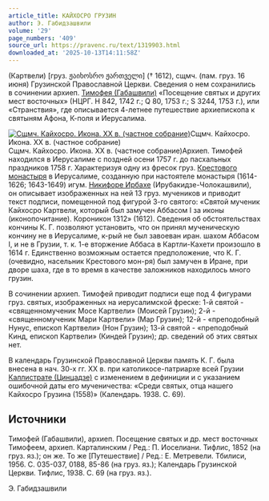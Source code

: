 ```yaml
---
article_title: КАЙХОСРО ГРУЗИН
author: Э. Габидзашвили
volume: '29'
page_numbers: '409'
source_url: https://pravenc.ru/text/1319903.html
downloaded_at: '2025-10-13T14:11:58Z'
---
```


(Картвели) [груз. ჟაიხოსრო ჟართველი] († 1612), сщмч. (пам. груз. 16 июня) Грузинской Православной Церкви. Сведения о нем сохранились в сочинении архиеп. [Тимофея (Габашвили)](<https://pravenc.ru/text/Тимофея (Габашвили).html>) «Посещение святых и других мест восточных» (НЦРГ. H 842, 1742 г.; Q 80, 1753 г.; S 3244, 1753 г.), или «Странствия», где описывается 4-летнее путешествие архиепископа к святыням Афона, К-поля и Иерусалима.

[![Сщмч. Кайхосро. Икона. ХХ в. (частное собрание)](https://pravenc.ru/data/2012/09/11/1233265549/i200.jpg "Кликните для увеличения картинки")](https://pravenc.ru/data/2012/09/11/1233265549/i400.jpg)Сщмч. Кайхосро. Икона. ХХ в. (частное собрание)  
Сщмч. Кайхосро. Икона. ХХ в. (частное собрание)Архиеп. Тимофей находился в Иерусалиме с поздней осени 1757 г. до пасхальных праздников 1758 г. Характеризуя одну из фресок груз. [Крестового монастыря](<https://pravenc.ru/text/Крестового монастыря.html>) в Иерусалиме, созданную при настоятеле монастыря (1614-1626; 1643-1649) игум. [Никифоре Ирбахе](<https://pravenc.ru/text/Никифоре Ирбахе.html>) (Ирубакидзе-Чолокашвили), он описывает изображенных на ней 13 груз. мучеников и приводит текст подписи, помещенной под фигурой 3-го святого: «Святой мученик Кайхосро Картвели, который был замучен Аббасом I за иконы (иконопочитание). Короникон 1312» (1612). Сведения об обстоятельствах кончины К. Г. позволяют установить, что он принял мученическую кончину не в Иерусалиме, к-рый не был завоеван иран. шахом Аббасом I, и не в Грузии, т. к. 1-е вторжение Аббаса в Картли-Кахети произошло в 1614 г. Единственно возможным остается предположение, что К. Г. (очевидно, насельник Крестового мон-ря) был замучен в Иране, при дворе шаха, где в то время в качестве заложников находилось много грузин.

В сочинении архиеп. Тимофей приводит подписи еще под 4 фигурами груз. святых, изображенных на иерусалимской фреске: 1-й святой - «священномученик Мосе Картвели» (Моисей Грузин); 2-й - «священномученик Мари Картвели» (Мар Грузин); 12-й - «преподобный Нунус, епископ Картвели» (Нон Грузин); 13-й святой - «преподобный Кинд, епископ Картвели» (Киндей Грузин); др. сведений об этих святых нет.

В календарь Грузинской Православной Церкви память К. Г. была внесена в нач. 30-х гг. XX в. при католикосе-патриархе всей Грузии [Каллистрате (Цинцадзе)](<https://pravenc.ru/text/Каллистрате (Цинцадзе).html>) с изменением в дефиниции и с указанием ошибочной даты его мученичества: «Среди святых, отца нашего Кайхосро Грузина (1558)» (Календарь. 1938. С. 69).

## Источники

Тимофей (Габашвили), архиеп. Посещение святых и др. мест восточных Тимофеем, архиеп. Карталинским / Ред.: П. Иоселиани. Тифлис, 1852 (на груз. яз.); он же. То же [Путешествие] / Ред.: Е. Метревели. Тбилиси, 1956. С. 035-037, 0188, 85-86 (на груз. яз.); Календарь Грузинской Церкви. Тифлис, 1938. С. 69 (на груз. яз.).

Э. Габидзашвили
